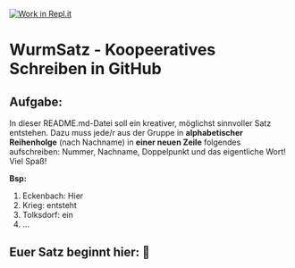 [![Work in Repl.it](https://classroom.github.com/assets/work-in-replit-14baed9a392b3a25080506f3b7b6d57f295ec2978f6f33ec97e36a161684cbe9.svg)](https://classroom.github.com/online_ide?assignment_repo_id=386221&assignment_repo_type=GroupAssignmentRepo)
# WurmSatz - Koopeeratives Schreiben in GitHub

## Aufgabe:
In dieser README.md-Datei soll ein kreativer, möglichst sinnvoller Satz entstehen. Dazu muss jede/r aus der Gruppe in **alphabetischer Reihenholge** (nach Nachname) in **einer neuen Zeile** folgendes aufschreiben: Nummer, Nachname, Doppelpunkt und das eigentliche Wort!
Viel Spaß!

**Bsp:**
1. Eckenbach: Hier
2. Krieg: entsteht
3. Tolksdorf: ein
4. ...

## Euer Satz beginnt hier: :rocket: 
